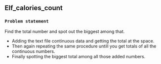 Elf_calories_count
-

### `Problem statement` 

Find the total number and spot out the biggest among that. 

- Adding the text file continuous data and getting the total at the space. 
- Then again repeating the same procedure untill you get totals of all the continuous numbers. 
- Finally spotting the biggest total among all those added numbers.



